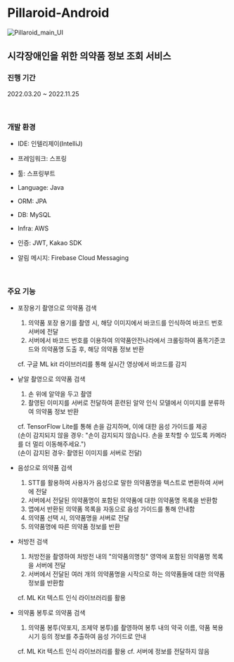 # Pillaroid-Android

![Pillaroid_main_UI](https://www.notion.so/image/https%3A%2F%2Fs3-us-west-2.amazonaws.com%2Fsecure.notion-static.com%2F4bff6f86-5ae6-4666-b4d3-275ea6a9951f%2F%25ED%2595%2584%25EB%259D%25BC%25EB%25A1%259C%25EC%259D%25B4%25EB%2593%259C_%25EC%25A1%25B8%25EC%25A0%2584_%25ED%258F%25AC%25EC%258A%25A4%25ED%2584%25B0.png?id=304caf19-434b-4ad0-870f-8f14d2f866bb&table=block&spaceId=c95beeba-6629-484a-9e80-66352e4920b0&width=2000&userId=bb229fca-a1d6-491b-a1cf-d24dee3adafd&cache=v2)

## 시각장애인을 위한 의약품 정보 조회 서비스

### 진행 기간

2022.03.20 ~ 2022.11.25

<br/>

### 개발 환경

- IDE: 인텔리제이(IntelliJ)

- 프레임워크: 스프링

- 툴: 스프링부트

- Language: Java

- ORM: JPA

- DB: MySQL

- Infra: AWS

- 인증: JWT, Kakao SDK

- 알림 메시지: Firebase Cloud Messaging

<br/>

### 주요 기능

- 포장용기 촬영으로 의약품 검색

  1. 의약품 포장 용기를 촬영 시, 해당 이미지에서 바코드를 인식하여 바코드 번호 서버에 전달
  2. 서버에서 바코드 번호를 이용하여 의약품안전나라에서 크롤링하여 품목기준코드와 의약품명 도출 후, 해당 의약품 정보 반환
  
  cf. 구글 ML kit 라이브러리를 통해 실시간 영상에서 바코드를 감지


- 낱알 촬영으로 의약품 검색

  1. 손 위에 알약을 두고 촬영
  2. 촬영된 이미지를 서버로 전달하여 훈련된 알약 인식 모델에서 이미지를 분류하여 의약품 정보 반환
  
  cf. TensorFlow Lite를 통해 손을 감지하며, 이에 대한 음성 가이드를 제공<br/>
  (손이 감지되지 않을 경우: "손이 감지되지 않습니다. 손을 포착할 수 있도록 카메라를 더 멀리 이동해주세요.")<br/>
  (손이 감지된 경우: 촬영된 이미지를 서버로 전달)
  
  
- 음성으로 의약품 검색

  1. STT를 활용하여 사용자가 음성으로 말한 의약품명을 텍스트로 변환하여 서버에 전달
  2. 서버에서 전달된 의약품명이 포함된 의약품에 대한 의약품명 목록을 반환함
  3. 앱에서 반환된 의약품 목록을 자동으로 음성 가이드를 통해 안내함
  4. 의약품 선택 시, 의약품명을 서버로 전달
  5. 의약품명에 따른 의약품 정보를 반환


- 처방전 검색

  1. 처방전을 촬영하여 처방전 내의 "의약품의명칭" 영역에 포함된 의약품명 목록을 서버에 전달
  2. 서버에서 전달된 여러 개의 의약품명을 시작으로 하는 의약품들에 대한 의약품 정보를 반환함
  
  cf. ML Kit 텍스트 인식 라이브러리를 활용


- 의약품 봉투로 의약품 검색

  1. 의약품 봉투(약포지, 조제약 봉투)를 촬영하여 봉투 내의 약국 이름, 약품 복용 시기 등의 정보를 추출하여 음성 가이드로 안내
  
  cf. ML Kit 텍스트 인식 라이브러리를 활용
  cf. 서버에 정보를 전달하지 않음
